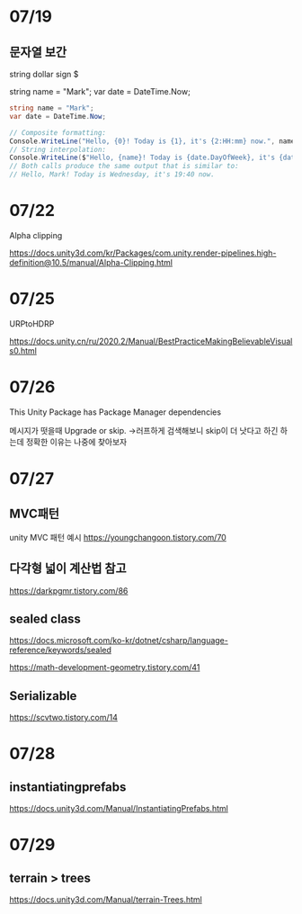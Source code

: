 # 07/19

## 문자열 보간

string dollar sign $

string name = "Mark";
var date = DateTime.Now;

```cs
string name = "Mark";
var date = DateTime.Now;

// Composite formatting:
Console.WriteLine("Hello, {0}! Today is {1}, it's {2:HH:mm} now.", name, date.DayOfWeek, date);
// String interpolation:
Console.WriteLine($"Hello, {name}! Today is {date.DayOfWeek}, it's {date:HH:mm} now.");
// Both calls produce the same output that is similar to:
// Hello, Mark! Today is Wednesday, it's 19:40 now.
```


# 07/22

Alpha clipping

https://docs.unity3d.com/kr/Packages/com.unity.render-pipelines.high-definition@10.5/manual/Alpha-Clipping.html

# 07/25

URPtoHDRP

https://docs.unity.cn/ru/2020.2/Manual/BestPracticeMakingBelievableVisuals0.html

# 07/26

This Unity Package has Package Manager dependencies

메시지가 떳을때 Upgrade or skip.
->러프하게 검색해보니 skip이 더 낫다고 하긴 하는데 정확한 이유는 나중에 찾아보자


# 07/27

## MVC패턴

unity MVC 패턴 예시 https://youngchangoon.tistory.com/70

## 다각형 넓이 계산법 참고

https://darkpgmr.tistory.com/86

## sealed class

https://docs.microsoft.com/ko-kr/dotnet/csharp/language-reference/keywords/sealed

https://math-development-geometry.tistory.com/41

## Serializable

https://scvtwo.tistory.com/14

# 07/28

## instantiatingprefabs

https://docs.unity3d.com/Manual/InstantiatingPrefabs.html

# 07/29

## terrain > trees

https://docs.unity3d.com/Manual/terrain-Trees.html
